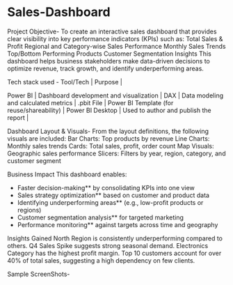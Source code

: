 # Sales-Dashboard

Project Objective-
To create an interactive sales dashboard that provides clear visibility into key performance indicators (KPIs) such as:
Total Sales & Profit
Regional and Category-wise Sales Performance
Monthly Sales Trends
Top/Bottom Performing Products
Customer Segmentation Insights
This dashboard helps business stakeholders make data-driven decisions to optimize revenue, track growth, and identify underperforming areas.

Tech stack used -
 Tool/Tech            | Purpose                                    |

 Power BI         | Dashboard development and visualization    |
 DAX             | Data modeling and calculated metrics       |
 .pbit File       | Power BI Template (for reuse/shareability) |
 Power BI Desktop | Used to author and publish the report      |

Dashboard Layout & Visuals-
From the layout definitions, the following visuals are included:
Bar Charts: Top products by revenue
Line Charts: Monthly sales trends
Cards: Total sales, profit, order count
Map Visuals: Geographic sales performance
Slicers: Filters by year, region, category, and customer segment

Business Impact
This dashboard enables:

-  Faster decision-making** by consolidating KPIs into one view
-  Sales strategy optimization** based on customer and product data
-  Identifying underperforming areas** (e.g., low-profit products or regions)
-  Customer segmentation analysis** for targeted marketing
-  Performance monitoring** against targets across time and geography


Insights Gained
North Region is consistently underperforming compared to others.
Q4 Sales Spike suggests strong seasonal demand.
Electronics Category has the highest profit margin.
Top 10 customers account for over 40% of total sales, suggesting a high dependency on few clients.

Sample ScreenShots-

